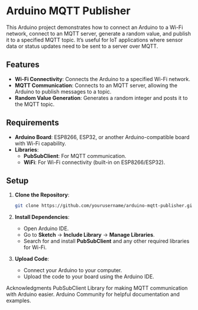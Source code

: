 # Arduino MQTT Publisher

This Arduino project demonstrates how to connect an Arduino to a Wi-Fi network, connect to an MQTT server, generate a random value, and publish it to a specified MQTT topic. It’s useful for IoT applications where sensor data or status updates need to be sent to a server over MQTT.

## Features

- **Wi-Fi Connectivity**: Connects the Arduino to a specified Wi-Fi network.
- **MQTT Communication**: Connects to an MQTT server, allowing the Arduino to publish messages to a topic.
- **Random Value Generation**: Generates a random integer and posts it to the MQTT topic.

## Requirements

- **Arduino Board**: ESP8266, ESP32, or another Arduino-compatible board with Wi-Fi capability.
- **Libraries**:
  - **PubSubClient**: For MQTT communication.
  - **WiFi**: For Wi-Fi connectivity (built-in on ESP8266/ESP32).

## Setup

1. **Clone the Repository**:
    ```bash
    git clone https://github.com/yourusername/arduino-mqtt-publisher.git
    ```

2. **Install Dependencies**:
   - Open Arduino IDE.
   - Go to **Sketch** -> **Include Library** -> **Manage Libraries**.
   - Search for and install **PubSubClient** and any other required libraries for Wi-Fi.
     
   
3. **Upload Code**:
   - Connect your Arduino to your computer.
   - Upload the code to your board using the Arduino IDE.
  
Acknowledgments
PubSubClient Library for making MQTT communication with Arduino easier.
Arduino Community for helpful documentation and examples.
